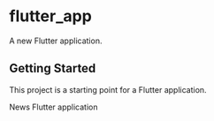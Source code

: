 # flutter_app

A new Flutter application.

## Getting Started

This project is a starting point for a Flutter application.

News Flutter application
